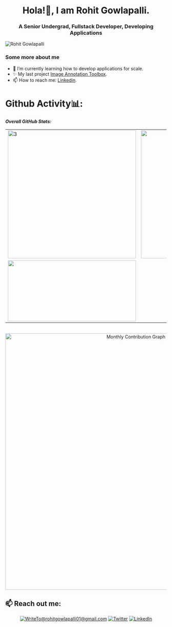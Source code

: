 <h1 align="center">Hola!👋, I am Rohit Gowlapalli.</h1>
<h3 align="center">A Senior Undergrad, Fullstack Developer, Developing Applications</h3>
<p align="left"> <img src="https://komarev.com/ghpvc/?username=rohit32767" alt="Rohit Gowlapalli"/> </p>


### Some more about me

- 🔭 I’m currently learning how to develop applications for scale.
- ✨ My last project [Image Annotation Toolbox](https://github.com/rohit32767/Image-Annotation-ToolBox).
- 📫 How to reach me: [Linkedin](https://www.linkedin.com/in/rohit-gowlapalli-335b3425a/).

# Github Activity📊:
<p align="center">

<b><em>Overall GitHub Stats:</em></b> <br/>

<div align="center">
<table>
 <tr>
  <td>
   <img src="https://github-readme-streak-stats.herokuapp.com/?user=rohit32767&theme=algolia"  width=400 height=auto alt="3" >
  </td>
  <td>
   <img width=400 src="https://github-readme-stats.vercel.app/api?username=rohit32767&&show_icons=true&theme=algolia">
  </td>
 </tr>
 <tr>
  <td>
    <img width=400 height=190 src="https://github-readme-stats.vercel.app/api/top-langs/?username=rohit32767&layout=compact&hide_border=false&&show_icons=true&&theme=algolia">
  </td>
 </tr>
 
 </table>

<br>

<img src="https://github-profile-summary-cards.vercel.app/api/cards/profile-details?username=rohit32767&theme=nord_bright"  width="800" height="auto"  alt="Monthly Contribution Graph" >
</div>
</p>

</div>

<h2>📫 Reach out me:</h2>
<div align="center">

<a href="mailto:WriteTo@rohitgowlapalli01@gmail.com">![WriteTo@rohitgowlapalli01@gmail.com](https://img.shields.io/badge/Gmail-D14836?style=for-the-badge&logo=gmail&logoColor=white)</a> <a  href="https://github.com/rohit32767">![Twitter](https://img.shields.io/badge/Github-333?style=for-the-badge&logo=github&logoColor=white)</a> <a  href="https://www.linkedin.com/in/rohit-gowlapalli-335b3425a/">![LinkedIn](https://img.shields.io/badge/LinkedIn-0077B5?style=for-the-badge&logo=linkedin&logoColor=white)</a> 
</div>